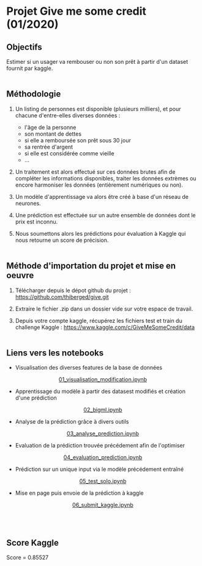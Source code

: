 # Projet Give me some credit (01/2020)

## Objectifs

Estimer si un usager va rembouser ou non son prêt à partir d'un dataset fournit par kaggle.
<br><br>

## Méthodologie

1. Un listing de personnes est disponible (plusieurs milliers), et pour chacune d'entre-elles diverses données :
    - l'âge de la personne
    - son montant de dettes
    - si elle a remboursée son prêt sous 30 jour
    - sa rentrée d'argent
    - si elle est considérée comme vieille
    - ...

2. Un traitement est alors effectué sur ces données brutes afin de compléter les informations disponibles, traiter les données extrèmes ou encore harmoniser les données (entièrement numériques ou non).

3. Un modèle d'apprentissage va alors être créé à base d'un réseau de neurones.

4. Une prédiction est effectuée sur un autre ensemble de données dont le prix est inconnu.

5. Nous soumettons alors les prédictions pour évaluation à Kaggle qui nous retourne un score de précision.
<br><br>

## Méthode d'importation du projet et mise en oeuvre

1. Télécharger depuis le dépot github du projet : https://github.com/thiberged/give.git

2. Extraire le fichier .zip dans un dossier vide sur votre espace de travail.

3. Depuis votre compte kaggle, récupérez les fichiers test et train du challenge Kaggle : https://www.kaggle.com/c/GiveMeSomeCredit/data
<br><br>

## Liens vers les notebooks

- Visualisation des diverses features de la base de données
<center>

[01_visualisation_modification.ipynb](file/01_visualisation_modification.ipynb)
</center>

- Apprentissage du modèle à partir des datasest modifiés et création d'une prédiction
<center>

[02_bigml.ipynb](file/02_bigml.ipynb)
</center>

- Analyse de la prédiction grâce à divers outils
<center>

[03_analyse_prediction.ipynb](file/03_analyse_prediction.ipynb)
</center>

- Evaluation de la prédiction trouvée précédement afin de l'optimiser
<center>

[04_evaluation_prediction.ipynb](file/04_evaluation_prediction.ipynb)
</center>

- Prédiction sur un unique input via le modèle précédement entraîné
<center>

[05_test_solo.ipynb](file/05_test_solo.ipynb)
</center>

- Mise en page puis envoie de la prédiction à kaggle
<center>

[06_submit_kaggle.ipynb](file/06_submit_kaggle.ipynb)
</center>
<br><br>

## Score Kaggle

Score = 0.85527
